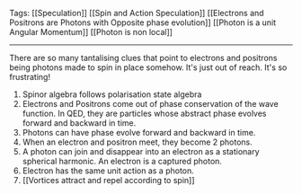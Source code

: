 Tags: [[Speculation]] [[Spin and Action Speculation]] [[Electrons and Positrons are Photons with Opposite phase evolution]] [[Photon is a unit Angular Momentum]] [[Photon is non local]]
___
There are so many tantalising clues that point to electrons and positrons being photons made to spin in place somehow. It's just out of reach. It's so frustrating! 

1. Spinor algebra follows polarisation state algebra
2. Electrons and Positrons come out of phase conservation of the wave function. In QED, they are particles whose abstract phase evolves forward and backward in time. 
3. Photons can have phase evolve forward and backward in time. 
4. When an electron and positron meet, they become 2 photons. 
5. A photon can join and disappear into an electron as a stationary spherical harmonic. An electron is a captured photon. 
6. Electron has the same unit action as a photon. 
7. [[Vortices attract and repel according to spin]]